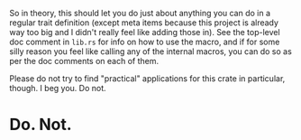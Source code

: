 So in theory, this should let you do just about anything you can do in a regular trait definition
(except meta items because this project is already way too big and I didn't really feel like adding
those in). See the top-level doc comment in `lib.rs` for info on how to use the macro, and if for
some silly reason you feel like calling any of the internal macros, you can do so as per the doc
comments on each of them.

Please do not try to find "practical" applications for this crate in particular, though. I beg you.
Do not.

# Do. Not.
